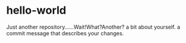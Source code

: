 # hello-world
Just another repository……Wait!What?Another?
a bit about yourself.
a commit message that describes your changes.
